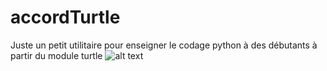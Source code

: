 # accordTurtle
Juste un petit utilitaire pour enseigner le codage python à des débutants à partir du module turtle
![alt text](https://cbiot.fr/site/accords.png)
